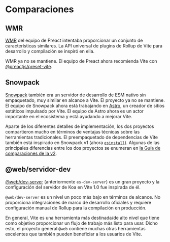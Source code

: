 # Comparaciones

## WMR

[WMR](https://github.com/preactjs/wmr) del equipo de Preact intentaba proporcionar un conjunto de características similares. La API universal de plugins de Rollup de Vite para desarrollo y compilación se inspiró en ella.

WMR ya no se mantiene. El equipo de Preact ahora recomienda Vite con [@preactjs/preset-vite](https://github.com/preactjs/preset-vite).

## Snowpack

[Snowpack](https://www.snowpack.dev/) también era un servidor de desarrollo de ESM nativo sin empaquetado, muy similar en alcance a Vite. El proyecto ya no se mantiene. El equipo de Snowpack ahora está trabajando en [Astro](https://astro.build/), un creador de sitios estáticos impulsado por Vite. El equipo de Astro ahora es un actor importante en el ecosistema y está ayudando a mejorar Vite.

Aparte de los diferentes detalles de implementación, los dos proyectos compartieron mucho en términos de ventajas técnicas sobre las herramientas tradicionales. El preempaquetado de dependencias de Vite también está inspirado en Snowpack v1 (ahora [`esinstall`](https://github.com/snowpackjs/snowpack/tree/main/esinstall)). Algunas de las principales diferencias entre los dos proyectos se enumeran en [la Guía de comparaciones de la v2](https://v2.vitejs.dev/guide/comparisons).

## @web/servidor-dev

[@web/dev-server](https://modern-web.dev/docs/dev-server/overview/) (anteriormente `es-dev-server`) es un gran proyecto y la configuración del servidor de Koa en Vite 1.0 fue inspirada de él.

`@web/dev-server` es un nivel un poco más bajo en términos de alcance. No proporciona integraciones de marco de desarrollo oficiales y requiere configuración manual de Rollup para la compilación en producción.

En general, Vite es una herramienta más destinada/de alto nivel que tiene como objetivo proporcionar un flujo de trabajo más listo para usar. Dicho esto, el proyecto general `@web` contiene muchas otras herramientas excelentes que también pueden beneficiar a los usuarios de Vite.
